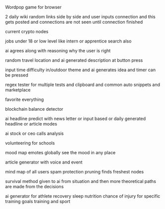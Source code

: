 Wordpop game for browser

2 daily wiki random links side by side and user inputs connection and this gets posted and connections are not seen until connection finished

current crypto nodes

jobs under 18 or low level like intern or apprentice search also

ai agrees along with reasoning why the user is right

random travel location and ai generated description at button press


input time difficulty in/outdoor theme and ai generates idea and timer can be pressed

regex tester for multiple tests and clipboard and common auto snippets and marketplace

favorite everything

blockchain balance detector

ai headline predict with news letter or input based or daily generated headline or article modes

ai stock or ceo calls analysis

volunteering for schools

mood map emotes globally see the mood in any place

article generator with voice and event

mind map of all users spam protection pruning finds freshest nodes

survival method given to ai from situation and then more theoretical paths are made from the decisions

ai generator for athlete recovery sleep nutrition chance of injury for specific training goals training and sport
